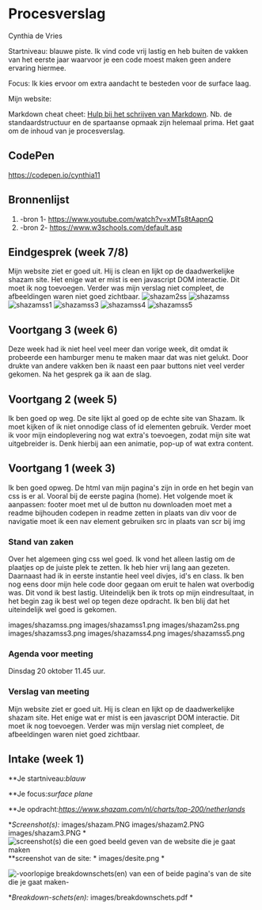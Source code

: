 # Procesverslag
Cynthia de Vries

Startniveau: blauwe piste. Ik vind code vrij lastig en heb buiten de vakken van het eerste jaar waarvoor je een code moest maken geen andere ervaring hiermee. 

Focus: Ik kies ervoor om extra aandacht te besteden voor de surface laag. 

Mijn website:

Markdown cheat cheet: [Hulp bij het schrijven van Markdown](https://github.com/adam-p/markdown-here/wiki/Markdown-Cheatsheet). Nb. de standaardstructuur en de spartaanse opmaak zijn helemaal prima. Het gaat om de inhoud van je procesverslag. 


## CodePen
https://codepen.io/cynthia11

## Bronnenlijst
1. -bron 1-
https://www.youtube.com/watch?v=xMTs8tAapnQ 
2. -bron 2-
https://www.w3schools.com/default.asp


## Eindgesprek (week 7/8)
Mijn website ziet er goed uit. Hij is clean en lijkt op de daadwerkelijke shazam site. Het enige wat er mist is een javascript DOM interactie. Dit moet ik nog toevoegen. Verder was mijn verslag niet compleet, de afbeeldingen waren niet goed zichtbaar. 
![shazam2ss](https://user-images.githubusercontent.com/70701728/97888967-10a5cd00-1d2c-11eb-911d-586f9c49a6de.png)
![shazamss](https://user-images.githubusercontent.com/70701728/97888969-113e6380-1d2c-11eb-890e-7f4c11ed2a39.png)
![shazamss1](https://user-images.githubusercontent.com/70701728/97888970-11d6fa00-1d2c-11eb-84d1-741af88290c5.png)
![shazamss3](https://user-images.githubusercontent.com/70701728/97888972-11d6fa00-1d2c-11eb-89d3-d5f7e9d45504.png)
![shazamss4](https://user-images.githubusercontent.com/70701728/97888975-126f9080-1d2c-11eb-916a-324dfcd3b011.png)
![shazamss5](https://user-images.githubusercontent.com/70701728/97888976-126f9080-1d2c-11eb-8e81-05513e38c1ae.png)



## Voortgang 3 (week 6)
Deze week had ik niet heel veel meer dan vorige week, dit omdat ik probeerde een hamburger menu te maken maar dat was niet gelukt. Door drukte van andere vakken ben ik naast een paar buttons niet veel verder gekomen. Na het gesprek ga ik aan de slag. 


## Voortgang 2 (week 5)
Ik ben goed op weg. De site lijkt al goed op de echte site van Shazam. Ik moet kijken of ik niet onnodige class of id elementen gebruik. Verder moet ik voor mijn eindoplevering nog wat extra's toevoegen, zodat mijn site wat uitgebreider is. Denk hierbij aan een animatie, pop-up of wat extra content. 



## Voortgang 1 (week 3)
Ik ben goed opweg. De html van mijn pagina's zijn in orde en het begin van css is er al. Vooral bij de eerste pagina (home). Het volgende moet ik aanpassen:
footer moet met ul
de button nu downloaden moet met a 
readme bijhouden
codepen in readme zetten
in plaats van div voor de navigatie moet ik een nav element gebruiken
src in plaats van scr bij img

### Stand van zaken

Over het algemeen ging css wel goed. Ik vond het alleen lastig om de plaatjes op de juiste plek te zetten. Ik heb hier vrij lang aan gezeten. 
Daarnaast had ik in eerste instantie heel veel divjes, id's en class. Ik ben nog eens door mijn hele code door gegaan om eruit te halen wat overbodig was. Dit vond ik best lastig. 
Uiteindelijk ben ik trots op mijn eindresultaat, in het begin zag ik best wel op tegen deze opdracht. Ik ben blij dat het uiteindelijk wel goed is gekomen.

images/shazamss.png
images/shazamss1.png
images/shazam2ss.png
images/shazamss3.png
images/shazamss4.png
images/shazamss5.png
### Agenda voor meeting

Dinsdag 20 oktober 11.45 uur. 

### Verslag van meeting
Mijn website ziet er goed uit. Hij is clean en lijkt op de daadwerkelijke shazam site. Het enige wat er mist is een javascript DOM interactie. Dit moet ik nog toevoegen. Verder was mijn verslag niet compleet, de afbeeldingen waren niet goed zichtbaar. 

## Intake (week 1)

**Je startniveau:*blauw* 

**Je focus:*surface plane* 

**Je opdracht:*https://www.shazam.com/nl/charts/top-200/netherlands* 

**Screenshot(s):*   images/shazam.PNG 
                    images/shazam2.PNG
                    images/shazam3.PNG  *
![screenshot(s) die een goed beeld geven van de website die je gaat maken](images/dummy-image.svg)
**screenshot van de site: * images/desite.png *

![-voorlopige breakdownschets(en) van een of beide pagina's van de site die je gaat maken-](images/dummy-image.svg)

**Breakdown-schets(en):* images/breakdownschets.pdf *
